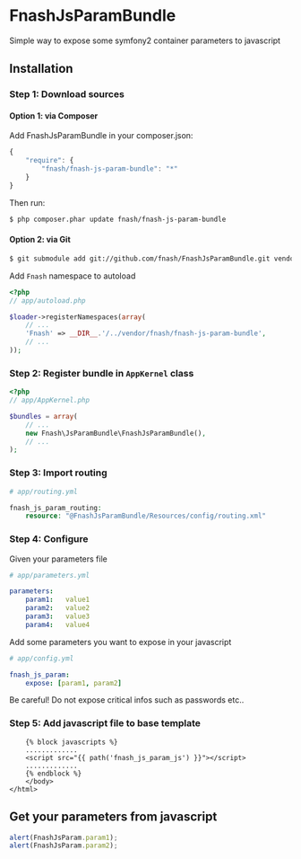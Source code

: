 FnashJsParamBundle
==================

Simple way to expose some symfony2 container parameters to javascript

## Installation

### Step 1: Download sources

#### Option 1: via Composer

Add FnashJsParamBundle in your composer.json:

```js
{
    "require": {
        "fnash/fnash-js-param-bundle": "*"
    }
}
```

Then run:

``` bash
$ php composer.phar update fnash/fnash-js-param-bundle
```

#### Option 2: via Git

``` bash
$ git submodule add git://github.com/fnash/FnashJsParamBundle.git vendor/fnash/fnash-js-param-bundle/Fnash/FnashJsParamBundle
```

Add `Fnash` namespace to autoload

```php
<?php
// app/autoload.php

$loader->registerNamespaces(array(
    // ...
    'Fnash' => __DIR__.'/../vendor/fnash/fnash-js-param-bundle',
    // ...
));
```

### Step 2: Register bundle in `AppKernel` class

```php
<?php
// app/AppKernel.php

$bundles = array(
    // ...
    new Fnash\JsParamBundle\FnashJsParamBundle(),
    // ...
);
```

### Step 3: Import routing

```php
# app/routing.yml

fnash_js_param_routing:
    resource: "@FnashJsParamBundle/Resources/config/routing.xml"
```


### Step 4: Configure

Given your parameters file

```yaml
# app/parameters.yml

parameters:
    param1:   value1
    param2:   value2
    param3:   value3
    param4:   value4
```

Add some parameters you want to expose in your javascript

```yaml
# app/config.yml

fnash_js_param: 
    expose: [param1, param2]
```

Be careful! Do not expose critical infos such as passwords etc..


### Step 5: Add javascript file to base template

```twig
    {% block javascripts %}
    .............
    <script src="{{ path('fnash_js_param_js') }}"></script>
    .............
    {% endblock %}
    </body>
</html>
```

## Get your parameters from javascript

```js
alert(FnashJsParam.param1);
alert(FnashJsParam.param2);
```
